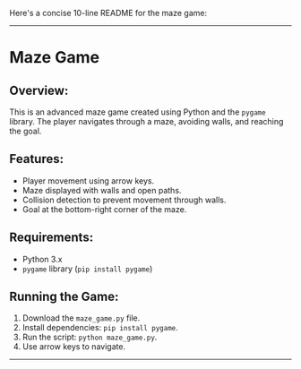 Here's a concise 10-line README for the maze game:

---

# Maze Game

## Overview:
This is an advanced maze game created using Python and the `pygame` library. The player navigates through a maze, avoiding walls, and reaching the goal.

## Features:
- Player movement using arrow keys.
- Maze displayed with walls and open paths.
- Collision detection to prevent movement through walls.
- Goal at the bottom-right corner of the maze.

## Requirements:
- Python 3.x
- `pygame` library (`pip install pygame`)

## Running the Game:
1. Download the `maze_game.py` file.
2. Install dependencies: `pip install pygame`.
3. Run the script: `python maze_game.py`.
4. Use arrow keys to navigate.

---
